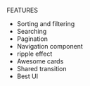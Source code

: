 

FEATURES
- Sorting and filtering
- Searching
- Pagination
- Navigation component
- ripple effect
- Awesome cards
- Shared transition
- Best UI